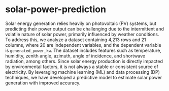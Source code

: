# solar-power-prediction
Solar energy generation relies heavily on photovoltaic (PV) systems, but predicting their power output can be challenging due to the intermittent and volatile nature of solar power, primarily influenced by weather conditions. To address this, we analyze a dataset containing 4,213 rows and 21 columns, where 20 are independent variables, and the dependent variable is `generated_power_kw`. The dataset includes features such as temperature, humidity, zenith angle, azimuth, angle of incidence, and shortwave radiation, among others. Since solar energy production is directly impacted by environmental factors, it is not always a stable or consistent source of electricity. By leveraging machine learning (ML) and data processing (DP) techniques, we have developed a predictive model to estimate solar power generation with improved accuracy.
